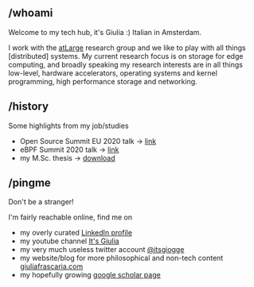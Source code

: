 ## /whoami

Welcome to my tech hub, it's Giulia :) Italian in Amsterdam.

I work with the [atLarge](https://atlarge-research.com/) research group and we like to play with all things [distributed] systems. My current research focus is on storage for edge computing, and broadly speaking my research interests are in all things low-level, hardware accelerators, operating systems and kernel programming, high performance storage and networking. 



## /history
Some highlights from my job/studies
- Open Source Summit EU 2020 talk -> [link](https://www.youtube.com/watch?v=jtkfjPUrfZQ)
- eBPF Summit 2020 talk -> [link](https://www.youtube.com/watch?v=qEtDoHWYrhA)
- my M.Sc. thesis -> [download](./thesis.pdf)

## /pingme

Don't be a stranger!

I'm fairly reachable online, find me on 
- my overly curated [LinkedIn profile](https://www.linkedin.com/in/giulia-frascaria/)
- my youtube channel [It's Giulia](https://www.youtube.com/channel/UCXFC4SbTEceoCMHLx7PuJ5w)
- my very much useless twitter account [@itsgiogge](https://twitter.com/itsgiogge)
- my website/blog for more philosophical and non-tech content [giuliafrascaria.com](https://giuliafrascaria.com/)
- my hopefully growing [google scholar page](https://scholar.google.com/citations?user=i2rsiy8AAAAJ&hl=en&oi=ao)
